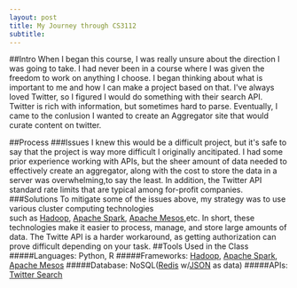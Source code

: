 ```yaml
---
layout: post
title: My Journey through CS3112
subtitle:
---
```


##Intro
When I began this course, I was really unsure about the direction I was going to take. I had never been in a course where
I was given the freedom to work on anything I choose. I began thinking about what is important to me and how I can make a project
based on that. I've always loved Twitter, so I figured I would do something with their search API. Twitter is rich
with information, but sometimes hard to parse. Eventually, I came to the conlusion I wanted to create an Aggregator site that would
curate content on twitter. 

##Process
###Issues
I knew this would be a difficult project, but it's safe to say that the project is way more difficult I originally ancitipated. 
I had some prior experience working with APIs, but the sheer amount of data needed to effectively create an aggregator, along with the 
cost to store the data in a server was overwhelming,to say the least. In addition, the Twitter API standard rate limits that are typical
among for-profit companies.
###Solutions
To mitigate some of the issues above, my strategy was to use various cluster computing technologies  
such as [Hadoop](http://hadoop.apache.org/), [Apache Spark](http://spark.apache.org/), [Apache Mesos](http://mesos.apache.org/),etc.
In short, these technologies make it easier to process, manage, and store large amounts of data. The Twitte API is a harder workaround,
as getting authorization can prove difficult depending on your task.
##Tools Used in the Class
#####Languages: Python, R
#####Frameworks: [Hadoop](http://hadoop.apache.org/), [Apache Spark](http://spark.apache.org/), [Apache Mesos](http://mesos.apache.org/)
#####Database: NoSQL([Redis](https://redis.io/) w/[JSON](http://www.json.org/) as data)
#####APIs: [Twitter Search](https://dev.twitter.com/rest/public/search)
